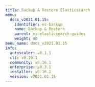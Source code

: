 ```yaml
---
title: Backup & Restore Elasticsearch
menu:
  docs_v2021.01.15:
    identifier: es-backup
    name: Backup & Restore
    parent: es-elasticsearch-guides
    weight: 40
menu_name: docs_v2021.01.15
info:
  autoscaler: v0.1.1
  cli: v0.16.1
  community: v0.16.1
  enterprise: v0.3.1
  installer: v0.16.1
  version: v2021.01.15
---
```


